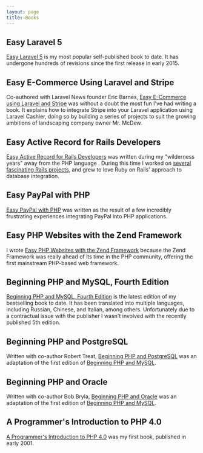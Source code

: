 ```yaml
---
layout: page
title: Books
---
```

## Easy Laravel 5

[Easy Laravel 5](http://easylaravelbook.com/) is my most popular self-published book to date. It has undergone hundreds of revisions since the first release in early 2015.

## Easy E-Commerce Using Laravel and Stripe

Co-authored with Laravel News founder Eric Barnes, [Easy E-Commerce using Laravel and Stripe](http://easyecommercebook.com/) was without a doubt the most fun I've had writing a book. It explains how to integrate Stripe into your Laravel application using Laravel Cashier, doing so by building a series of projects to suit the growing ambitions of landscaping company owner Mr. McDew.

## Easy Active Record for Rails Developers

[Easy Active Record for Rails Developers](http://easyactiverecord.com/) was written during my "wilderness years" away from the PHP language . During this time I worked on [several fascinating Rails projects](/portfolio.html), and grew to love Ruby on Rails' approach to database integration.

## Easy PayPal with PHP

[Easy PayPal with PHP](https://www.amazon.com/Easy-PayPal-PHP-Jason-Gilmore-ebook/dp/B003980BZ4) was written as the result of a few incredibly frustrating experiences integrating PayPal into PHP applications.

## Easy PHP Websites with the Zend Framework

I wrote [Easy PHP Websites with the Zend Framework](https://www.amazon.com/Easy-PHP-Websites-Zend-Framework-ebook/dp/B004RVNL3G) because the Zend Framework was really ahead of its time in the PHP community, offering the first mainstream PHP-based web framework.

## Beginning PHP and MySQL, Fourth Edition

[Beginning PHP and MySQL, Fourth Edition](http://www.amazon.com/Beginning-PHP-MySQL-Professional-Development/dp/1430231149) is the latest edition of my bestselling book to date. It has been translated into multiple languages, including Russian, Chinese, and Italian, among others. Unfortunately due to a contractual issue with the publisher I wasn't involved with the recently published 5th edition.

## Beginning PHP and PostgreSQL

Written with co-author Robert Treat, [Beginning PHP and PostgreSQL](https://www.amazon.com/Beginning-PHP-PostgreSQL-Novice-Professional/dp/1590595475/) was an adaptation of the first edition of [Beginning PHP and MySQL](http://www.amazon.com/Beginning-PHP-MySQL-Professional-Development/dp/1430231149).

## Beginning PHP and Oracle

Written with co-author Bob Bryla, [Beginning PHP and Oracle](https://www.amazon.com/Beginning-PHP-Oracle-Professional-Experts-ebook-dp-B074FZ3TMT/dp/B074FZ3TMT/) was an adaptation of the first edition of [Beginning PHP and MySQL](http://www.amazon.com/Beginning-PHP-MySQL-Professional-Development/dp/1430231149).

## A Programmer's Introduction to PHP 4.0

[A Programmer's Introduction to PHP 4.0](https://www.amazon.com/Programmers-Introduction-PHP-4-0/dp/1893115852) was my first book, published in early 2001.
